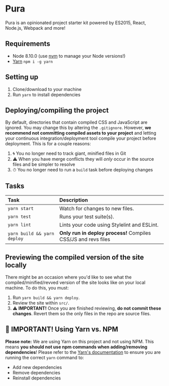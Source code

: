 # Pura
Pura is an opinionated project starter kit powered by ES2015, React, Node.js, Webpack and more!

## Requirements
- Node 8.10.0 (use [nvm](https://github.com/creationix/nvm) to manage your Node versions!)
- [Yarn](https://yarnpkg.com) `npm i -g yarn`

## Setting up
1. Clone/download to your machine
2. Run `yarn` to install dependencies

## Deploying/compiling the project
By default, directories that contain compiled CSS and JavaScript are ignored. You may change this by altering the `.gitignore`. However, **we recommend not committing compiled assets to your project** and letting your continuous integration/deployment tool compile your project before deployment. This is for a couple reasons:

1. 🌀 You no longer need to track giant, minified files in Git
2. ⚠️ When you have merge conflicts they will _only_ occur in the source files and be simpler to resolve
3. ⏱ You no longer need to run a `build` task before deploying changes

## Tasks

| Task | Description |
|:-----|:------------|
| `yarn start` | Watch for changes to new files. |
| `yarn test` | Runs your test suite(s). |
| `yarn lint` | Lints your code using Stylelint and ESLint. |
| `yarn build && yarn deploy` | **Only run in deploy process!** Compiles CSS/JS and revs files |

## Previewing the compiled version of the site locally
There might be an occasion where you'd like to see what the compiled/minified/revved version of the site looks like on your local machine. To do this, you must:

1. Run `yarn build && yarn deploy`.
2. Review the site within `src/`.
3. ⚠️ **IMPORTANT!** Once you are finished reviewing, **do not commit these changes**. Revert them so the only files in the repo are source files.

## 🚨 IMPORTANT! Using Yarn vs. NPM
**Please note:** We are using Yarn on this project and not using NPM. This means **you should not use npm commands when adding/removing dependencies**! Please refer to the [Yarn's documentation](https://yarnpkg.com/en/docs/migrating-from-npm#toc-cli-commands-comparison) to ensure you are running the correct `yarn` command to:

- Add new dependencies
- Remove dependencies
- Reinstall dependencies
